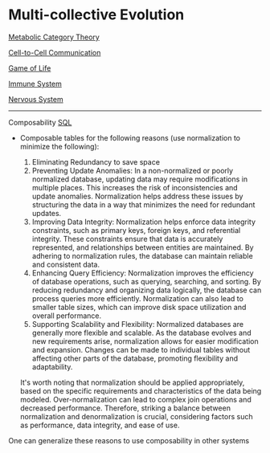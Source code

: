 # Multi-collective Evolution

[Metabolic Category Theory](Multi-collective%20Evolution%20750732e35deb4d7d8308af407e656706/Metabolic%20Category%20Theory%20ae901b891fb5405fb1629bbef8a2b2e7.md)

[Cell-to-Cell Communication](Multi-collective%20Evolution%20750732e35deb4d7d8308af407e656706/Cell-to-Cell%20Communication%20681543a6f937424a842d0b7222739625.md)

[Game of Life](Multi-collective%20Evolution%20750732e35deb4d7d8308af407e656706/Game%20of%20Life%20a817a543da1f4050af6fc438bf033fdd.md)

[Immune System](Multi-collective%20Evolution%20750732e35deb4d7d8308af407e656706/Immune%20System%20c9b2aa963f4a43f4beb2b1d04e005d0b.md)

[Nervous System](Multi-collective%20Evolution%20750732e35deb4d7d8308af407e656706/Nervous%20System%200cf779bbcdf843bb987ca3ff6d0792dc.md)

---

Composability [SQL](CS%20&%20SWE%20f7436b5aff924c04aa569007bb061038/SQL%20f6898703d8ef43f7a192c8e0324f73b5.md) 

- Composable tables for the following reasons (use normalization to minimize the following):
    1. Eliminating Redundancy to save space
    2. Preventing Update Anomalies: In a non-normalized or poorly normalized database, updating data may require modifications in multiple places. This increases the risk of inconsistencies and update anomalies. Normalization helps address these issues by structuring the data in a way that minimizes the need for redundant updates.
    3. Improving Data Integrity: Normalization helps enforce data integrity constraints, such as primary keys, foreign keys, and referential integrity. These constraints ensure that data is accurately represented, and relationships between entities are maintained. By adhering to normalization rules, the database can maintain reliable and consistent data.
    4. Enhancing Query Efficiency: Normalization improves the efficiency of database operations, such as querying, searching, and sorting. By reducing redundancy and organizing data logically, the database can process queries more efficiently. Normalization can also lead to smaller table sizes, which can improve disk space utilization and overall performance.
    5. Supporting Scalability and Flexibility: Normalized databases are generally more flexible and scalable. As the database evolves and new requirements arise, normalization allows for easier modification and expansion. Changes can be made to individual tables without affecting other parts of the database, promoting flexibility and adaptability.
    
    It's worth noting that normalization should be applied appropriately, based on the specific requirements and characteristics of the data being modeled. Over-normalization can lead to complex join operations and decreased performance. Therefore, striking a balance between normalization and denormalization is crucial, considering factors such as performance, data integrity, and ease of use.
    

One can generalize these reasons to use composability in other systems